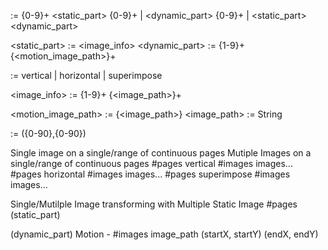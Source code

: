 <statement> := {0-9}+ <static_part>
                {0-9}+ |  <dynamic_part>
                {0-9}+ |  <static_part> <dynamic_part>

<static_part> := <layout> <image_info>
<dynamic_part> := {1-9}+ {<motion_image_path>}+ 

<layout> := vertical | horizontal | superimpose

<image_info> := {1-9}+ {<image_path>}+

<motion_image_path> := {<image_path>} <cordinates> <cordinates>
<image_path> := String

<cordinates> := ({0-90},{0-90})

Single image on a single/range of continuous pages
Mutiple Images on a single/range of continuous pages
#pages vertical #images images...
#pages horizontal #images images...
#pages superimpose #images images...

Single/Mutilple Image transforming with Multiple Static Image
#pages (static_part) 

(dynamic_part)
Motion - #images image_path (startX, startY) (endX, endY)

